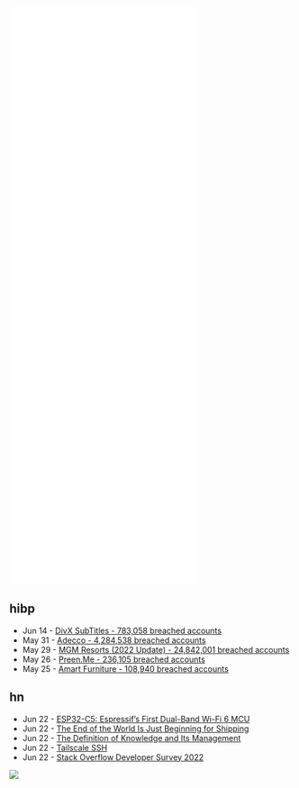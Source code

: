 ![Metrics](https://raw.githubusercontent.com/phixion/phixion/master/metrics.svg)

## hibp

<!--
for https://github.com/phixion/phixion/blob/main/.github/workflows/feeds.yml
-->
<!--START_SECTION:haveibeenpwnd-->
- Jun 14 - [DivX SubTitles - 783,058 breached accounts](https://haveibeenpwned.com/PwnedWebsites#DivXSubTitles)
- May 31 - [Adecco - 4,284,538 breached accounts](https://haveibeenpwned.com/PwnedWebsites#Adecco)
- May 29 - [MGM Resorts (2022 Update) - 24,842,001 breached accounts](https://haveibeenpwned.com/PwnedWebsites#MGM2022Update)
- May 26 - [Preen.Me - 236,105 breached accounts](https://haveibeenpwned.com/PwnedWebsites#PreenMe)
- May 25 - [Amart Furniture - 108,940 breached accounts](https://haveibeenpwned.com/PwnedWebsites#AmartFurniture)
<!--END_SECTION:haveibeenpwnd-->

## hn

<!--
for https://github.com/phixion/phixion/blob/main/.github/workflows/feeds.yml
-->
<!--START_SECTION:hn-->
- Jun 22 - [ESP32-C5: Espressif’s First Dual-Band Wi-Fi 6 MCU](https://www.espressif.com/en/news/ESP32-C5)
- Jun 22 - [The End of the World Is Just Beginning for Shipping](https://gcaptain.com/end-of-the-world-is-just-beginning-book-review/)
- Jun 22 - [The Definition of Knowledge and Its Management](https://help.flomo.app/mindset/the-definition-of-knowledge-and-its-management)
- Jun 22 - [Tailscale SSH](https://tailscale.com/blog/tailscale-ssh/)
- Jun 22 - [Stack Overflow Developer Survey 2022](https://survey.stackoverflow.co/2022/)
<!--END_SECTION:hn-->

<!--
for https://yhype.me
-->
![](https://hit.yhype.me/github/profile?user_id=13013670)
